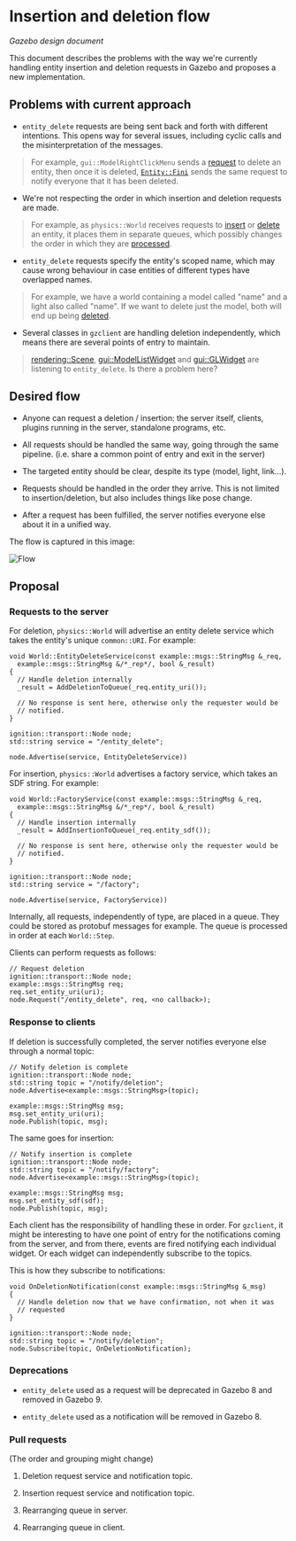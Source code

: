 # Insertion and deletion flow
*Gazebo design document*

This document describes the problems with the way we're currently handling
entity insertion and deletion requests in Gazebo and proposes a new
implementation.

## Problems with current approach

* `entity_delete` requests are being sent back and forth with different
intentions. This opens way for several issues, including cyclic calls and the
misinterpretation of the messages.

> For example, `gui::ModelRightClickMenu` sends a
> [request](https://bitbucket.org/osrf/gazebo/src/0a567e9285875359108a15f3be678dea8f8fb5bc/gazebo/gui/ModelRightMenu.cc?fileviewer=file-view-default#ModelRightMenu.cc-330)
> to delete an entity, then once it is deleted,
> [`Entity::Fini`](https://bitbucket.org/osrf/gazebo/src/0a567e9285875359108a15f3be678dea8f8fb5bc/gazebo/physics/Entity.cc?fileviewer=file-view-default)
> sends the same request to notify everyone that it has been deleted.

* We're not respecting the order in which insertion and deletion requests are
made.

> For example, as `physics::World` receives requests to
> [insert](https://bitbucket.org/osrf/gazebo/src/0a567e9285875359108a15f3be678dea8f8fb5bc/gazebo/physics/World.cc?fileviewer=file-view-default#World.cc-1288)
> or
> [delete](https://bitbucket.org/osrf/gazebo/src/0a567e9285875359108a15f3be678dea8f8fb5bc/gazebo/physics/World.cc?fileviewer=file-view-default#World.cc-1575)
> an entity, it places them in separate queues, which possibly changes the order
> in which they are
> [processed](https://bitbucket.org/osrf/gazebo/src/0a567e9285875359108a15f3be678dea8f8fb5bc/gazebo/physics/World.cc?fileviewer=file-view-default#World.cc-2300).

* `entity_delete` requests specify the entity's scoped name, which may cause
wrong behaviour in case entities of different types have overlapped names.

> For example, we have a world containing a model called "name" and a light also
> called "name". If we want to delete just the model, both will end up being
> [deleted](https://bitbucket.org/osrf/gazebo/src/0cc955fdbe127572a5355c67f103f6d39d3e3350/gazebo/physics/World.cc?fileviewer=file-view-default#World.cc-2574).

* Several classes in `gzclient` are handling deletion independently, which means
there are several points of entry to maintain.

> [rendering::Scene](https://bitbucket.org/osrf/gazebo/src/0a567e9285875359108a15f3be678dea8f8fb5bc/gazebo/rendering/Scene.cc?fileviewer=file-view-default#Scene.cc-2503),
> [gui::ModelListWidget](https://bitbucket.org/osrf/gazebo/src/0a567e9285875359108a15f3be678dea8f8fb5bc/gazebo/gui/ModelListWidget.cc?fileviewer=file-view-default#ModelListWidget.cc-2594) and
> [gui::GLWidget](https://bitbucket.org/osrf/gazebo/src/0a567e9285875359108a15f3be678dea8f8fb5bc/gazebo/gui/GLWidget.cc?fileviewer=file-view-default#GLWidget.cc-1267)
> are listening to `entity_delete`. Is there a problem here?

## Desired flow

* Anyone can request a deletion / insertion: the server itself, clients, plugins
running in the server, standalone programs, etc.

* All requests should be handled the same way, going through the same pipeline.
(i.e. share a common point of entry and exit in the server)

* The targeted entity should be clear, despite its type (model, light, link...).

* Requests should be handled in the order they arrive. This is not limited to
insertion/deletion, but also includes things like pose change.

* After a request has been fulfilled, the server notifies everyone else about it
in a unified way.

The flow is captured in this image:

![Flow](https://bytebucket.org/osrf/gazebo_design/raw/insertion_deletion_flow/flow.png)

## Proposal

### Requests to the server

For deletion, `physics::World` will advertise an entity delete service which
takes the entity's unique `common::URI`. For example:

    void World::EntityDeleteService(const example::msgs::StringMsg &_req,
      example::msgs::StringMsg &/*_rep*/, bool &_result)
    {
      // Handle deletion internally
      _result = AddDeletionToQueue(_req.entity_uri());

      // No response is sent here, otherwise only the requester would be
      // notified.
    }

    ignition::transport::Node node;
    std::string service = "/entity_delete";

    node.Advertise(service, EntityDeleteService))

For insertion, `physics::World` advertises a factory service, which takes an
SDF string. For example:

    void World::FactoryService(const example::msgs::StringMsg &_req,
      example::msgs::StringMsg &/*_rep*/, bool &_result)
    {
      // Handle insertion internally
      _result = AddInsertionToQueue(_req.entity_sdf());

      // No response is sent here, otherwise only the requester would be
      // notified.
    }

    ignition::transport::Node node;
    std::string service = "/factory";

    node.Advertise(service, FactoryService))

Internally, all requests, independently of type, are placed in a queue. They
could be stored as protobuf messages for example. The queue is processed in
order at each `World::Step`.

Clients can perform requests as follows:

    // Request deletion
    ignition::transport::Node node;
    example::msgs::StringMsg req;
    req.set_entity_uri(uri);
    node.Request("/entity_delete", req, <no callback>);

### Response to clients

If deletion is successfully completed, the server notifies everyone else through
a normal topic:

    // Notify deletion is complete
    ignition::transport::Node node;
    std::string topic = "/notify/deletion";
    node.Advertise<example::msgs::StringMsg>(topic);

    example::msgs::StringMsg msg;
    msg.set_entity_uri(uri);
    node.Publish(topic, msg);

The same goes for insertion:

    // Notify insertion is complete
    ignition::transport::Node node;
    std::string topic = "/notify/factory";
    node.Advertise<example::msgs::StringMsg>(topic);

    example::msgs::StringMsg msg;
    msg.set_entity_sdf(sdf);
    node.Publish(topic, msg);

Each client has the responsibility of handling these in order. For `gzclient`,
it might be interesting to have one point of entry for the notifications
coming from the server, and from there, events are fired notifying each
individual widget. Or each widget can independently subscribe to the topics.

This is how they subscribe to notifications:

    void OnDeletionNotification(const example::msgs::StringMsg &_msg)
    {
      // Handle deletion now that we have confirmation, not when it was
      // requested
    }

    ignition::transport::Node node;
    std::string topic = "/notify/deletion";
    node.Subscribe(topic, OnDeletionNotification);

### Deprecations

* `entity_delete` used as a request will be deprecated in Gazebo 8 and removed
in Gazebo 9.

* `entity_delete` used as a notification will be removed in Gazebo 8.

### Pull requests

(The order and grouping might change)

1. Deletion request service and notification topic.

2. Insertion request service and notification topic.

3. Rearranging queue in server.

4. Rearranging queue in client.

